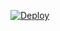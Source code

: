 
[![Deploy](https://www.herokucdn.com/deploy/button.svg)](https://heroku.com/deploy?template=https://github.com/Burstsam/Levi/tree/master)
